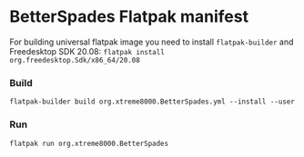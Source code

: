 # BetterSpades Flatpak manifest
For building universal flatpak image you need to install `flatpak-builder` and Freedesktop SDK 20.08:
`flatpak install org.freedesktop.Sdk/x86_64/20.08`
### Build
`flatpak-builder build org.xtreme8000.BetterSpades.yml --install --user`
### Run
`flatpak run org.xtreme8000.BetterSpades`
